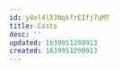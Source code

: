 ```yaml
---
id: y4el4lXJNqkfrEIfj7qMT
title: Casts
desc: ''
updated: 1639951200913
created: 1639951200913
---
```


